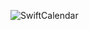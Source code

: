 ![SwiftCalendar](https://github.com/MatiasMart/SwiftCalendar/assets/54157579/8bc1d821-3eb8-4d08-8852-fa29741b9ca2)
